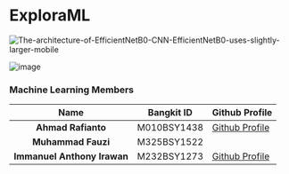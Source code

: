 # ExploraML

![The-architecture-of-EfficientNetB0-CNN-EfficientNetB0-uses-slightly-larger-mobile](https://github.com/Explora-App/ExploraML/assets/64643677/d9189226-e162-4033-9d16-293fde9d7ca3)

![image](https://github.com/Explora-App/ExploraML/assets/64643677/5a3f9ab2-78cd-4280-adc6-bfd50a9836be)


### Machine Learning Members
| Name  | Bangkit ID | Github Profile |
| :---: | :---: | ------------- |
| **Ahmad Rafianto**  | M010BSY1438   | [Github Profile](https://github.com/arafianto)  |
| **Muhammad Fauzi**  | M325BSY1522    |   |
| **Immanuel Anthony Irawan**  | M232BSY1273   |  [Github Profile](https://github.com/ImmanuelAnthony) |
